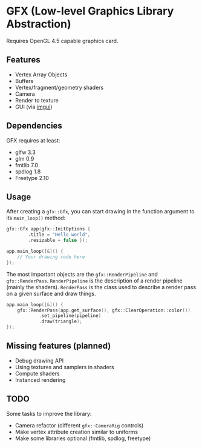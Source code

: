 # GFX (Low-level Graphics Library Abstraction)

Requires OpenGL 4.5 capable graphics card.

## Features

- Vertex Array Objects
- Buffers
- Vertex/fragment/geometry shaders
- Camera
- Render to texture
- GUI (via [imgui](https://github.com/ocornut/imgui))

## Dependencies

GFX requires at least:

- glfw 3.3
- glm 0.9
- fmtlib 7.0
- spdlog 1.8
- Freetype 2.10

## Usage

After creating a `gfx::Gfx`, you can start drawing in the function argument to its `main_loop()` method:

~~~cpp
gfx::Gfx app(gfx::InitOptions {
        .title = "Hello world",
        .resizable = false });

app.main_loop([&]() {
    // Your drawing code here
});
~~~

The most important objects are the `gfx::RenderPipeline` and `gfx::RenderPass`.
`RenderPipeline` is the description of a render pipeline (mainly the shaders).
`RenderPass` is the class used to describe a render pass on a given surface and draw things.

~~~cpp
app.main_loop([&]() {
    gfx::RenderPass(app.get_surface(), gfx::ClearOperation::color())
            .set_pipeline(pipeline)
            .draw(triangle);
});
~~~

## Missing features (planned)

- Debug drawing API
- Using textures and samplers in shaders
- Compute shaders
- Instanced rendering

## TODO

Some tasks to improve the library:

- Camera refactor (different `gfx::CameraRig` controls)
- Make vertex attribute creation similar to uniforms
- Make some libraries optional (fmtlib, spdlog, freetype)